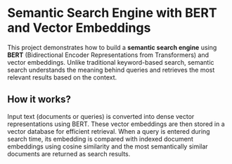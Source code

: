 # Semantic Search Engine with BERT and Vector Embeddings

This project demonstrates how to build a **semantic search engine** using **BERT** (Bidirectional Encoder Representations from Transformers) and vector embeddings. 
Unlike traditional keyword-based search, semantic search understands the meaning behind queries and retrieves the most relevant results based on the context.

<!--## Key Features
- **BERT-based Embeddings**: Leverages pre-trained BERT model to generate contextual embeddings for text.
- **Vector Similarity Search**: Uses cosine similarity to find the most semantically similar documents or sentences.
- **Scalable and Efficient**: Designed to handle large datasets with efficient vector search techniques.
- **Easy to Use**: Simple API for indexing and querying documents.-->

## How it works?
Input text (documents or queries) is converted into dense vector representations using BERT. These vector embeddings are then stored in a vector database for efficient retrieval.
When a query is entered during search time, its embedding is compared with indexed document embeddings using cosine similarity and the most semantically similar documents are returned as search results.
